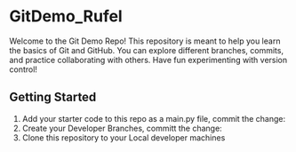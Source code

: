 # GitDemo_Rufel

Welcome to the Git Demo Repo! This repository is meant to help you learn the basics of Git and GitHub. You can explore different branches, commits, and practice collaborating with others. Have fun experimenting with version control!

## Getting Started

1. Add your starter code to this repo as a main.py file, commit the change:
2. Create your Developer Branches, committ the change:
3. Clone this repository to your Local developer machines

